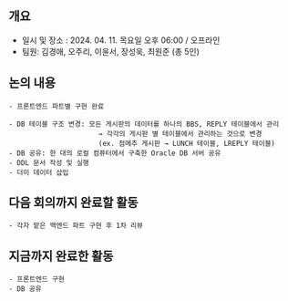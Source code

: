 ## 개요 
- 일시 및 장소 : 2024. 04. 11. 목요일 오후 06:00 / 오프라인
- 팀원: 김경애, 오주리, 이윤서, 장성욱, 최원준 (총 5인)

## 논의 내용

    - 프론트엔드 파트별 구현 완료
    
    - DB 테이블 구조 변경: 모든 게시판의 데이터를 하나의 BBS, REPLY 테이블에서 관리
                          → 각각의 게시판 별 테이블에서 관리하는 것으로 변경
                          (ex. 점메추 게시판 → LUNCH 테이블, LREPLY 테이블)
    - DB 공유: 한 대의 로컬 컴퓨터에서 구축한 Oracle DB 서버 공유
    - DDL 문서 작성 및 실행
    - 더미 데이터 삽입
    
## 다음 회의까지 완료할 활동

    - 각자 맡은 백엔드 파트 구현 후 1차 리뷰
 
## 지금까지 완료한 활동

    - 프론트엔드 구현
    - DB 공유
